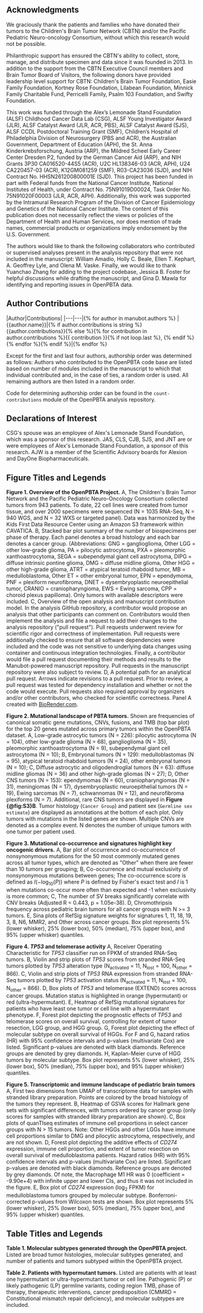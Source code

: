 ## Acknowledgments

We graciously thank the patients and families who have donated their tumors to the Children's Brain Tumor Network (CBTN) and/or the Pacific Pediatric Neuro-oncology Consortium, without which this research would not be possible.

Philanthropic support has ensured the CBTN's ability to collect, store, manage, and distribute specimen and data since it was founded in 2013.
In addition to the support from the CBTN Executive Council members and Brain Tumor Board of Visitors, the following donors have provided leadership level support for CBTN: Children's Brain Tumor Foundation, Easie Family Foundation, Kortney Rose Foundation, Lilabean Foundation, Minnick Family Charitable Fund, Perricelli Family, Psalm 103 Foundation, and Swifty Foundation.

This work was funded through the Alex’s Lemonade Stand Foundation (ALSF) Childhood Cancer Data Lab (CSG), ALSF Young Investigator Award (JLR), ALSF Catalyst Award (JLR, ACR, PBS), ALSF Catalyst Award (SJS), ALSF CCDL Postdoctoral Training Grant (SMF), Children’s Hospital of Philadelphia Division of Neurosurgery (PBS and ACR), the Australian Government, Department of Education (APH), the St. Anna Kinderkrebsforschung, Austria (ARP), the Mildred Scheel Early Career Center  Dresden P2, funded by the German Cancer Aid (ARP), and NIH Grants 3P30 CA016520-44S5 (ACR), U2C HL138346-03 (ACR, APH), U24 CA220457-03 (ACR), K12GM081259 (SMF), R03-CA23036 (SJD), and NIH Contract No. HHSN261200800001E (SJD).
This project has been funded in part with Federal funds from the National Cancer Institute, National Institutes of Health, under Contract No. 75N91019D00024, Task Order No. 75N91020F00003 (JLR, ACR, APH).
Additionally, this work was supported by the Intramural Research Program of the Division of Cancer Epidemiology and Genetics of the National Cancer Institute.
The content of this publication does not necessarily reflect the views or policies of the Department of Health and Human Services, nor does mention of trade names, commercial products or organizations imply endorsement by the U.S. Government.

The authors would like to thank the following collaborators who contributed or supervised analyses present in the analysis repository that were not included in the manuscript: William Amadio, Holly C. Beale, Ellen T. Kephart, A. Geoffrey Lyle, and Olena M. Vaske.
Finally, we would like to thank Yuanchao Zhang for adding to the project codebase, Jessica B. Foster for helpful discussions while drafting the manuscript, and Gina D. Mawla for identifying and reporting issues in OpenPBTA data.

## Author Contributions

|Author|Contributions|
|---|---|{% for author in manubot.authors %}
|{{author.name}}|{% if author.contributions is string %}{{author.contributions}}{% else %}{% for contribution in author.contributions %}{{ contribution }}{% if not loop.last %}, {% endif %}{% endfor %}{% endif %}|{% endfor %}

Except for the first and last four authors, authorship order was determined as follows: Authors who contributed to the OpenPBTA code base are listed based on number of modules included in the manuscript to which that individual contributed and, in the case of ties, a random order is used. All remaining authors are then listed in a random order.

Code for determining authorship order can be found in the `count-contributions` module of the OpenPBTA analysis repository.

## Declarations of Interest

CSG's spouse was an employee of Alex's Lemonade Stand Foundation, which was a sponsor of this research.
JAS, CLS, CJB, SJS, and JNT are or were employees of Alex's Lemonade Stand Foundation, a sponsor of this research.
AJW is a member of the Scientific Advisory boards for Alexion and DayOne Biopharmaceuticals.

## Figure Titles and Legends

**Figure 1. Overview of the OpenPBTA Project.**
A, The Children's Brain Tumor Network and the Pacific Pediatric Neuro-Oncology Consortium collected tumors from 943 patients. To date, 22 cell lines were created from tumor tissue, and over 2000 specimens were sequenced (N = 1035 RNA-Seq, N = 940 WGS, and N = 32 WXS or targeted panel). Data was harmonized by the Kids First Data Resource Center using an Amazon S3 framework within CAVATICA. B, Stacked bar plot summary of the number of biospecimens per phase of therapy. Each panel denotes a broad histology and each bar denotes a cancer group. (Abbreviations: GNG = ganglioglioma, Other LGG = other low-grade glioma, PA = pilocytic astrocytoma, PXA = pleomorphic xanthoastrocytoma, SEGA = subependymal giant cell astrocytoma, DIPG = diffuse intrinsic pontine glioma, DMG = diffuse midline glioma, Other HGG = other high-grade glioma, ATRT = atypical teratoid rhabdoid tumor, MB = medulloblastoma, Other ET = other embryonal tumor, EPN = ependymoma, PNF = plexiform neurofibroma, DNET = dysembryoplastic neuroepithelial tumor, CRANIO = craniopharyngioma, EWS = Ewing sarcoma, CPP = choroid plexus papilloma). Only tumors with available descriptors were included. C, Overview of the open analysis and manuscript contribution model. In the analysis GitHub repository, a contributor would propose an analysis that other participants can comment on. Contributors would then implement the analysis and file a request to add their changes to the analysis repository ("pull request"). Pull requests underwent review for scientific rigor and correctness of implementation. Pull requests were additionally checked to ensure that all software dependencies were included and the code was not sensitive to underlying data changes using container and continuous integration technologies. Finally, a contributor would file a pull request documenting their methods and results to the Manubot-powered manuscript repository. Pull requests in the manuscript repository were also subject to review. D, A potential path for an analytical pull request. Arrows indicate revisions to a pull request. Prior to review, a pull request was tested for dependency installation and whether or not the code would execute. Pull requests also required approval by organizers and/or other contributors, who checked for scientific correctness. Panel A created with [BioRender.com](biorender.com).

**Figure 2. Mutational landscape of PBTA tumors.**
Shown are frequencies of canonical somatic gene mutations, CNVs, fusions, and TMB (top bar plot) for the top 20 genes mutated across primary tumors within the OpenPBTA dataset. A, Low-grade astrocytic tumors (N = 226): pilocytic astrocytoma (N = 104), other low-grade glioma (N = 68), ganglioglioma (N = 35), pleomorphic xanthoastrocytoma (N = 9), subependymal giant cell astrocytoma (N = 10); B, Embryonal tumors (N = 129): medulloblastomas (N = 95), atypical teratoid rhabdoid tumors (N = 24), other embryonal tumors (N = 10); C, Diffuse astrocytic and oligodendroglial tumors (N = 63): diffuse midline gliomas (N = 36) and other high-grade gliomas (N = 27); D, Other CNS tumors (N = 153): ependymomas (N = 60), craniopharyngiomas (N = 31), meningiomas (N = 17), dysembryoplastic neuroepithelial tumors (N = 19), Ewing sarcomas (N = 7), schwannomas (N = 12), and neurofibroma plexiforms (N = 7). Additional, rare CNS tumors are displayed in **Figure {@fig:S3}B**. Tumor histology (`Cancer Group`) and patient sex (`Germline sex estimate`) are displayed as annotations at the bottom of each plot. Only tumors with mutations in the listed genes are shown. Multiple CNVs are denoted as a complex event. N denotes the number of unique tumors with one tumor per patient used.

**Figure 3. Mutational co-occurrence and signatures highlight key oncogenic drivers.**
A, Bar plot of occurrence and co-occurrence of nonsynonymous mutations for the 50 most commonly mutated genes across all tumor types, which are denoted as "Other" when there are fewer than 10 tumors per grouping; B, Co-occurrence and mutual exclusivity of nonsynonymous mutations between genes; The co-occurrence score is defined as $I(-\log_{10}(P))$ where $P$ is defined by Fisher's exact test and $I$ is 1 when mutations co-occur more often than expected and -1 when exclusivity is more common; C, The number of SV breaks significantly correlate with CNV breaks (Adjusted R = 0.443, p = 1.05e-38). D, Chromothripsis frequency across pediatric brain tumors for all cancer groups with N >= 3 tumors. E, Sina plots of RefSig signature weights for signatures 1, 11, 18, 19, 3, 8, N6, MMR2, and Other across cancer groups. Box plot represents 5% (lower whisker), 25% (lower box), 50% (median), 75% (upper box), and 95% (upper whisker) quantiles.

**Figure 4. _TP53_ and telomerase activity**
A, Receiver Operating Characteristic for _TP53_ classifier run on FPKM of stranded RNA-Seq tumors. B, Violin and strip plots of _TP53_ scores from stranded RNA-Seq tumors plotted by _TP53_ alteration type (N<sub>activated</sub> = 11, N<sub>lost</sub> = 100, N<sub>other</sub> = 866). C, Violin and strip plots of _TP53_ RNA expression from stranded RNA-Seq tumors plotted by _TP53_ activation status (N<sub>activated</sub> = 11, N<sub>lost</sub> = 100, N<sub>other</sub> = 866). D, Box plots of _TP53_ and telomerase (EXTEND) scores across cancer groups. Mutation status is highlighted in orange (hypermutant) or red (ultra-hypermutant). E, Heatmap of RefSig mutational signatures for patients who have least one tumor or cell line with a hypermutant phenotype. F, Forest plot depicting the prognostic effects of _TP53_ and telomerase scores on overall survival, controlling for extent of tumor resection, LGG group, and HGG group. G, Forest plot depicting the effect of molecular subtype on overall survival of HGGs. For F and G, hazard ratios (HR) with 95% confidence intervals and p-values (multivariate Cox) are listed. Significant p-values are denoted with black diamonds. Reference groups are denoted by grey diamonds. H, Kaplan-Meier curve of HGG tumors by molecular subtype. Box plot represents 5% (lower whisker), 25% (lower box), 50% (median), 75% (upper box), and 95% (upper whisker) quantiles.

**Figure 5. Transcriptomic and immune landscape of pediatric brain tumors**
A, First two dimensions from UMAP of transcriptome data for samples with stranded library preparation. Points are colored by the broad histology of the tumors they represent. B, Heatmap of GSVA scores for Hallmark gene sets with significant differences, with tumors ordered by cancer group (only scores for samples with stranded library preparation are shown). C, Box plots of quanTIseq estimates of immune cell proportions in select cancer groups with N > 15 tumors. Note: Other HGGs and other LGGs have immune cell proportions similar to DMG and pilocytic astrocytoma, respectively, and are not shown. D, Forest plot depicting the additive effects of _CD274_ expression, immune cell proportion, and extent of tumor resection on overall survival of medulloblastoma patients. Hazard ratios (HR) with 95% confidence intervals and p-values (multivariate Cox) are listed. Significant p-values are denoted with black diamonds. Reference groups are denoted by grey diamonds. Of note, the Macrophage M1 HR was 0 (coefficient = -9.90e+4) with infinite upper and lower CIs, and thus it was not included in the figure. E, Box plot of _CD274_ expression (log<sub>2</sub> FPKM) for medulloblastoma tumors grouped by molecular subtype. Bonferroni-corrected p-values from Wilcoxon tests are shown. Box plot represents 5% (lower whisker), 25% (lower box), 50% (median), 75% (upper box), and 95% (upper whisker) quantiles.

## Table Titles and Legends

**Table 1. Molecular subtypes generated through the OpenPBTA project.**
Listed are broad tumor histologies, molecular subtypes generated, and number of patients and tumors subtyped within the OpenPBTA project.

**Table 2. Patients with hypermutant tumors.**
Listed are patients with at least one hypermutant or ultra-hypermutant tumor or cell line. Pathogenic (P) or likely pathogenic (LP) germline variants, coding region TMB, phase of therapy, therapeutic interventions, cancer predisposition (CMMRD = Constitutional mismatch repair deficiency), and molecular subtypes are included.
